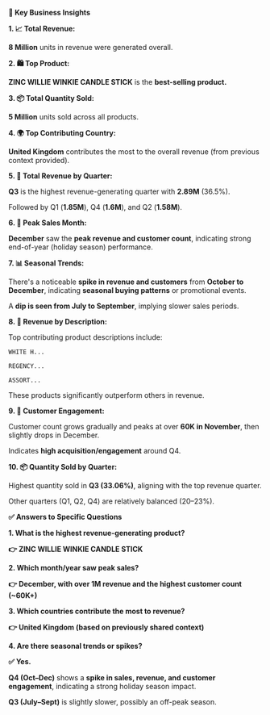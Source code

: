 **📌 Key Business Insights**

**1. 📈 Total Revenue:**

  **8 Million** units in revenue were generated overall.

**2. 🛍️ Top Product:**

 **ZINC WILLIE WINKIE CANDLE STICK** is the **best-selling product.**

**3. 📦 Total Quantity Sold:**

  **5 Million** units sold across all products.

**4. 🌍 Top Contributing Country:**

  **United Kingdom** contributes the most to the overall revenue (from previous context provided).

**5. 💸 Total Revenue by Quarter:**

  **Q3** is the highest revenue-generating quarter with **2.89M** (36.5%).

  Followed by Q1 (**1.85M**), Q4 (**1.6M**), and Q2 (**1.58M**).

**6. 📅 Peak Sales Month:**

  **December** saw the **peak revenue and customer count**, indicating strong end-of-year (holiday season) performance.

**7. 📊 Seasonal Trends:**

  There's a noticeable **spike in revenue and customers** from **October to December**, indicating **seasonal buying patterns** or promotional events.

  A **dip is seen from July to September**, implying slower sales periods.

**8. 🧾 Revenue by Description:**

  Top contributing product descriptions include:

    WHITE H...

    REGENCY...

    ASSORT...

  These products significantly outperform others in revenue.

**9. 👥 Customer Engagement:**

  Customer count grows gradually and peaks at over **60K in November**, then slightly drops in December.

  Indicates **high acquisition/engagement** around Q4.

**10. 📦 Quantity Sold by Quarter:**

  Highest quantity sold in **Q3 (33.06%)**, aligning with the top revenue quarter.

  Other quarters (Q1, Q2, Q4) are relatively balanced (20–23%).

**✅ Answers to Specific Questions**

**1. What is the highest revenue-generating product?**

**👉 ZINC WILLIE WINKIE CANDLE STICK**

**2. Which month/year saw peak sales?**

**👉 December, with over 1M revenue and the highest customer count (~60K+)**

**3. Which countries contribute the most to revenue?**

**👉 United Kingdom (based on previously shared context)**

**4. Are there seasonal trends or spikes?**

**✅ Yes.**

  **Q4 (Oct–Dec)** shows a **spike in sales, revenue, and customer engagement**, indicating a strong holiday season impact.

  **Q3 (July–Sept)** is slightly slower, possibly an off-peak season. 

